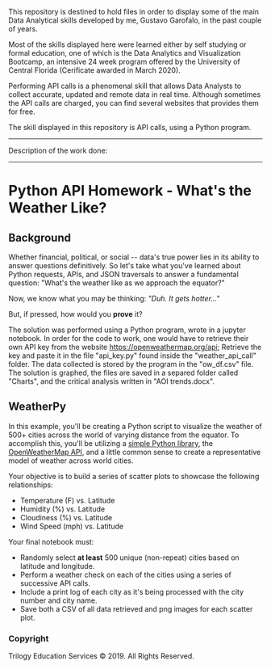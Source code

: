 This repository is destined to hold files in order to display some of the main Data Analytical skills developed by me, Gustavo Garofalo, in the past couple of years. 

Most of the skills displayed here were learned either by self studying or formal education, one of which is the Data Analytics and Visualization Bootcamp, an intensive 24 week program offered by the University of Central Florida (Cerificate awarded in March 2020).

Performing API calls is a phenomenal skill that allows Data Analysts to collect accurate, updated and remote data in real time. Although sometimes the API calls are charged, you can find several websites that provides them for free.

The skill displayed in this repository is API calls, using a Python program.

________________________________________________________________________________________________________________________________________
Description of the work done:
________________________________________________________________________________________________________________________________________

# Python API Homework - What's the Weather Like?

## Background

Whether financial, political, or social -- data's true power lies in its ability to answer questions definitively. So let's take what you've learned about Python requests, APIs, and JSON traversals to answer a fundamental question: "What's the weather like as we approach the equator?"

Now, we know what you may be thinking: _"Duh. It gets hotter..."_

But, if pressed, how would you **prove** it?

The solution was performed using a Python program, wrote in a jupyter notebook. In order for the code to work, one would have to retrieve their own API key from the website https://openweathermap.org/api; Retrieve the key and paste it in the file "api_key.py" found inside the "weather_api_call" folder. The data collected is stored by the program in the "ow_df.csv" file. The solution is graphed, the files are saved in a separed folder called "Charts", and the critical analysis written in "AOI trends.docx".

## WeatherPy

In this example, you'll be creating a Python script to visualize the weather of 500+ cities across the world of varying distance from the equator. To accomplish this, you'll be utilizing a [simple Python library](https://pypi.python.org/pypi/citipy), the [OpenWeatherMap API](https://openweathermap.org/api), and a little common sense to create a representative model of weather across world cities.

Your objective is to build a series of scatter plots to showcase the following relationships:

* Temperature (F) vs. Latitude
* Humidity (%) vs. Latitude
* Cloudiness (%) vs. Latitude
* Wind Speed (mph) vs. Latitude

Your final notebook must:

* Randomly select **at least** 500 unique (non-repeat) cities based on latitude and longitude.
* Perform a weather check on each of the cities using a series of successive API calls.
* Include a print log of each city as it's being processed with the city number and city name.
* Save both a CSV of all data retrieved and png images for each scatter plot.

### Copyright

Trilogy Education Services © 2019. All Rights Reserved.
